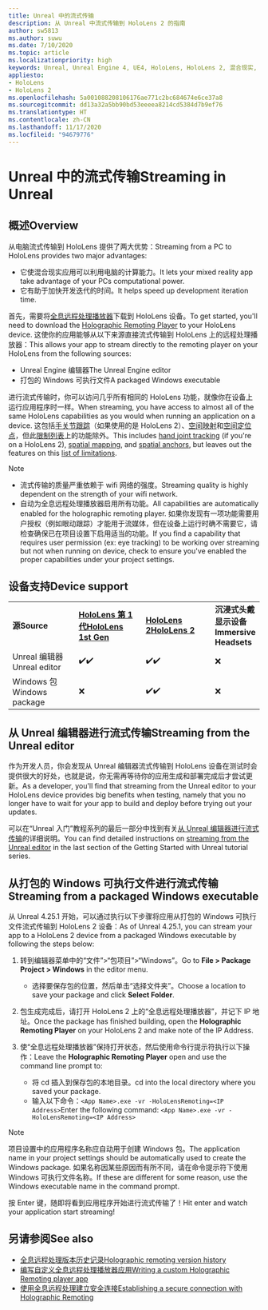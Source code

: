 ```yaml
---
title: Unreal 中的流式传输
description: 从 Unreal 中流式传输到 HoloLens 2 的指南
author: sw5813
ms.author: suwu
ms.date: 7/10/2020
ms.topic: article
ms.localizationpriority: high
keywords: Unreal, Unreal Engine 4, UE4, HoloLens, HoloLens 2, 混合现实, 流式传输, 电脑, 全息应用远程处理, 全息远程处理播放器, 文档, 混合现实头戴显示设备, windows 混合现实头戴显示设备, 虚拟现实头戴显示设备
appliesto:
- HoloLens
- HoloLens 2
ms.openlocfilehash: 5a001088208106176ae771c2bc684674e6ce37a8
ms.sourcegitcommit: dd13a32a5bb90bd53eeeea8214cd5384d7b9ef76
ms.translationtype: HT
ms.contentlocale: zh-CN
ms.lasthandoff: 11/17/2020
ms.locfileid: "94679776"
---
```

# <a name="streaming-in-unreal"></a><span data-ttu-id="be61b-104">Unreal 中的流式传输</span><span class="sxs-lookup"><span data-stu-id="be61b-104">Streaming in Unreal</span></span>

## <a name="overview"></a><span data-ttu-id="be61b-105">概述</span><span class="sxs-lookup"><span data-stu-id="be61b-105">Overview</span></span>
<span data-ttu-id="be61b-106">从电脑流式传输到 HoloLens 提供了两大优势：</span><span class="sxs-lookup"><span data-stu-id="be61b-106">Streaming from a PC to HoloLens provides two major advantages:</span></span> 
* <span data-ttu-id="be61b-107">它使混合现实应用可以利用电脑的计算能力。</span><span class="sxs-lookup"><span data-stu-id="be61b-107">It lets your mixed reality app take advantage of your PCs computational power.</span></span> 
* <span data-ttu-id="be61b-108">它有助于加快开发迭代的时间。</span><span class="sxs-lookup"><span data-stu-id="be61b-108">It helps speed up development iteration time.</span></span> 

<span data-ttu-id="be61b-109">首先，需要将[全息远程处理播放器](../platform-capabilities-and-apis/holographic-remoting-player.md)下载到 HoloLens 设备。</span><span class="sxs-lookup"><span data-stu-id="be61b-109">To get started, you'll need to download the [Holographic Remoting Player](../platform-capabilities-and-apis/holographic-remoting-player.md) to your HoloLens device.</span></span> <span data-ttu-id="be61b-110">这使你的应用能够从以下来源直接流式传输到 HoloLens 上的远程处理播放器：</span><span class="sxs-lookup"><span data-stu-id="be61b-110">This allows your app to stream  directly to the remoting player on your HoloLens from the following sources:</span></span>

* <span data-ttu-id="be61b-111">Unreal Engine 编辑器</span><span class="sxs-lookup"><span data-stu-id="be61b-111">The Unreal Engine editor</span></span>
* <span data-ttu-id="be61b-112">打包的 Windows 可执行文件</span><span class="sxs-lookup"><span data-stu-id="be61b-112">A packaged Windows executable</span></span> 

<span data-ttu-id="be61b-113">进行流式传输时，你可以访问几乎所有相同的 HoloLens 功能，就像你在设备上运行应用程序时一样。</span><span class="sxs-lookup"><span data-stu-id="be61b-113">When streaming, you have access to almost all of the same HoloLens capabilities as you would when running an application on a device.</span></span> <span data-ttu-id="be61b-114">这包括[手关节跟踪](unreal-hand-tracking.md)（如果使用的是 HoloLens 2）、[空间映射](unreal-spatial-mapping.md)和[空间定位点](unreal-spatial-anchors.md)，但此[限制列表](../platform-capabilities-and-apis/holographic-remoting-troubleshooting.md)上的功能除外。</span><span class="sxs-lookup"><span data-stu-id="be61b-114">This includes [hand joint tracking](unreal-hand-tracking.md) (if you're on a HoloLens 2), [spatial mapping](unreal-spatial-mapping.md), and [spatial anchors](unreal-spatial-anchors.md), but leaves out the features on this [list of limitations](../platform-capabilities-and-apis/holographic-remoting-troubleshooting.md).</span></span> 

> [!NOTE]
> * <span data-ttu-id="be61b-115">流式传输的质量严重依赖于 wifi 网络的强度。</span><span class="sxs-lookup"><span data-stu-id="be61b-115">Streaming quality is highly dependent on the strength of your wifi network.</span></span>
> * <span data-ttu-id="be61b-116">自动为全息远程处理播放器启用所有功能。</span><span class="sxs-lookup"><span data-stu-id="be61b-116">All capabilities are automatically enabled for the holographic remoting player.</span></span> <span data-ttu-id="be61b-117">如果你发现有一项功能需要用户授权（例如眼动跟踪）才能用于流媒体，但在设备上运行时确不需要它，请检查确保已在项目设置下启用适当的功能。</span><span class="sxs-lookup"><span data-stu-id="be61b-117">If you find a capability that requires user permission (ex: eye tracking) to be working over streaming but not when running on device, check to ensure you've enabled the proper capabilities under your project settings.</span></span>

## <a name="device-support"></a><span data-ttu-id="be61b-118">设备支持</span><span class="sxs-lookup"><span data-stu-id="be61b-118">Device support</span></span>

<table>
    <colgroup>
    <col width="33%" />
    <col width="33%" />
    <col width="33%" />
    </colgroup>
    <tr>
        <td><span data-ttu-id="be61b-119"><strong>源</strong></span><span class="sxs-lookup"><span data-stu-id="be61b-119"><strong>Source</strong></span></span></td>
        <td><span data-ttu-id="be61b-120"><a href="https://docs.microsoft.com/hololens/hololens1-hardware"><strong>HoloLens 第 1 代</strong></a></span><span class="sxs-lookup"><span data-stu-id="be61b-120"><a href="https://docs.microsoft.com/hololens/hololens1-hardware"><strong>HoloLens 1st Gen</strong></a></span></span></td>
        <td><span data-ttu-id="be61b-121"><a href="https://www.microsoft.com/hololens/hardware"><strong>HoloLens 2</strong></a></span><span class="sxs-lookup"><span data-stu-id="be61b-121"><a href="https://www.microsoft.com/hololens/hardware"><strong>HoloLens 2</strong></a></span></span></td>
        <td><span data-ttu-id="be61b-122"><strong>沉浸式头戴显示设备</strong></span><span class="sxs-lookup"><span data-stu-id="be61b-122"><strong>Immersive Headsets</strong></span></span></td>
    </tr>
     <tr>
        <td><span data-ttu-id="be61b-123">Unreal 编辑器</span><span class="sxs-lookup"><span data-stu-id="be61b-123">Unreal editor</span></span></td>
        <td><span data-ttu-id="be61b-124">✔️</span><span class="sxs-lookup"><span data-stu-id="be61b-124">✔️</span></span></td>
        <td><span data-ttu-id="be61b-125">✔️</span><span class="sxs-lookup"><span data-stu-id="be61b-125">✔️</span></span></td>
        <td>❌</td>
    </tr>
    <tr>
        <td><span data-ttu-id="be61b-126">Windows 包</span><span class="sxs-lookup"><span data-stu-id="be61b-126">Windows package</span></span></td>
        <td>❌</td>
        <td><span data-ttu-id="be61b-127">✔️</span><span class="sxs-lookup"><span data-stu-id="be61b-127">✔️</span></span></td>
        <td>❌</td>
    </tr>

</table>

## <a name="streaming-from-the-unreal-editor"></a><span data-ttu-id="be61b-128">从 Unreal 编辑器进行流式传输</span><span class="sxs-lookup"><span data-stu-id="be61b-128">Streaming from the Unreal editor</span></span>

<span data-ttu-id="be61b-129">作为开发人员，你会发现从 Unreal 编辑器流式传输到 HoloLens 设备在测试时会提供很大的好处，也就是说，你无需再等待你的应用生成和部署完成后才尝试更新。</span><span class="sxs-lookup"><span data-stu-id="be61b-129">As a developer, you'll find that streaming from the Unreal editor to your HoloLens device provides big benefits when testing, namely that you no longer have to wait for your app to build and deploy before trying out your updates.</span></span>

<span data-ttu-id="be61b-130">可以在“Unreal 入门”教程系列的最后一部分中找到有关[从 Unreal 编辑器进行流式传输](tutorials/unreal-uxt-ch6.md#device-only-streaming)的详细说明。</span><span class="sxs-lookup"><span data-stu-id="be61b-130">You can find detailed instructions on [streaming from the Unreal editor](tutorials/unreal-uxt-ch6.md#device-only-streaming) in the last section of the Getting Started with Unreal tutorial series.</span></span>

## <a name="streaming-from-a-packaged-windows-executable"></a><span data-ttu-id="be61b-131">从打包的 Windows 可执行文件进行流式传输</span><span class="sxs-lookup"><span data-stu-id="be61b-131">Streaming from a packaged Windows executable</span></span>

<span data-ttu-id="be61b-132">从 Unreal 4.25.1 开始，可以通过执行以下步骤将应用从打包的 Windows 可执行文件流式传输到 HoloLens 2 设备：</span><span class="sxs-lookup"><span data-stu-id="be61b-132">As of Unreal 4.25.1, you can stream your app to a HoloLens 2 device from a packaged Windows executable by following the steps below:</span></span> 

1. <span data-ttu-id="be61b-133">转到编辑器菜单中的“文件”>“包项目”>“Windows”。</span><span class="sxs-lookup"><span data-stu-id="be61b-133">Go to **File > Package Project > Windows** in the editor menu.</span></span> 
    * <span data-ttu-id="be61b-134">选择要保存包的位置，然后单击“选择文件夹”。</span><span class="sxs-lookup"><span data-stu-id="be61b-134">Choose a location to save your package and click **Select Folder**.</span></span>

2. <span data-ttu-id="be61b-135">包生成完成后，请打开 HoloLens 2 上的“全息远程处理播放器”，并记下 IP 地址。</span><span class="sxs-lookup"><span data-stu-id="be61b-135">Once the package has finished building, open the **Holographic Remoting Player** on your HoloLens 2 and make note of the IP Address.</span></span> 
3. <span data-ttu-id="be61b-136">使“全息远程处理播放器”保持打开状态，然后使用命令行提示符执行以下操作：</span><span class="sxs-lookup"><span data-stu-id="be61b-136">Leave the **Holographic Remoting Player** open and use the command line prompt to:</span></span> 
    * <span data-ttu-id="be61b-137">将 cd 插入到保存包的本地目录。</span><span class="sxs-lookup"><span data-stu-id="be61b-137">cd into the local directory where you saved your package.</span></span>
    * <span data-ttu-id="be61b-138">输入以下命令：```<App Name>.exe -vr -HoloLensRemoting=<IP Address>```</span><span class="sxs-lookup"><span data-stu-id="be61b-138">Enter the following command: ```<App Name>.exe -vr -HoloLensRemoting=<IP Address>```</span></span>

> [!NOTE]
> <span data-ttu-id="be61b-139">项目设置中的应用程序名称应自动用于创建 Windows 包。</span><span class="sxs-lookup"><span data-stu-id="be61b-139">The application name in your project settings should be automatically used to create the Windows package.</span></span> <span data-ttu-id="be61b-140">如果名称因某些原因而有所不同，请在命令提示符下使用 Windows 可执行文件名称。</span><span class="sxs-lookup"><span data-stu-id="be61b-140">If these are different for some reason, use the Windows executable name in the command prompt.</span></span>

<span data-ttu-id="be61b-141">按 Enter 键，随即将看到应用程序开始进行流式传输了！</span><span class="sxs-lookup"><span data-stu-id="be61b-141">Hit enter and watch your application start streaming!</span></span>

## <a name="see-also"></a><span data-ttu-id="be61b-142">另请参阅</span><span class="sxs-lookup"><span data-stu-id="be61b-142">See also</span></span>
* [<span data-ttu-id="be61b-143">全息远程处理版本历史记录</span><span class="sxs-lookup"><span data-stu-id="be61b-143">Holographic remoting version history</span></span>](../platform-capabilities-and-apis/holographic-remoting-version-history.md)
* [<span data-ttu-id="be61b-144">编写自定义全息远程处理播放器应用</span><span class="sxs-lookup"><span data-stu-id="be61b-144">Writing a custom Holographic Remoting player app</span></span>](../platform-capabilities-and-apis/holographic-remoting-create-player.md)
* [<span data-ttu-id="be61b-145">使用全息远程处理建立安全连接</span><span class="sxs-lookup"><span data-stu-id="be61b-145">Establishing a secure connection with Holographic Remoting</span></span>](../platform-capabilities-and-apis/holographic-remoting-secure-connection.md)
